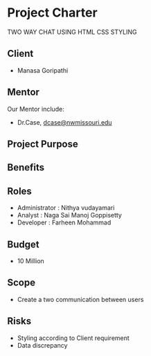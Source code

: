 # Project Charter
TWO WAY CHAT USING HTML CSS STYLING

## Client 
- Manasa Goripathi

## Mentor 
 Our Mentor include: 
- Dr.Case, dcase@nwmissouri.edu

## Project Purpose
## Benefits
## Roles 

- Administrator : Nithya vudayamari
- Analyst : Naga Sai Manoj Goppisetty
- Developer : Farheen Mohammad

## Budget 
- 10 Million

## Scope

- Create a two communication between users 

## Risks 

- Styling according to Client requirement 
- Data discrepancy    



